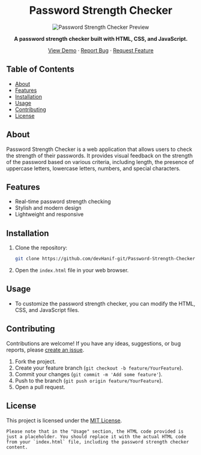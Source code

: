 <h1 align="center">Password Strength Checker</h1>

<p align="center">
  <img src="./preview.gif" alt="Password Strength Checker Preview">
</p>

<p align="center">
  <strong>A password strength checker built with HTML, CSS, and JavaScript.</strong>
</p>

<p align="center">
  <a href="https://devhanif-git.github.io/Password-Strength-Checker/">View Demo</a>
  ·
  <a href="https://github.com/devHanif-git/Password-Strength-Checker/issues">Report Bug</a>
  ·
  <a href="https://github.com/devHanif-git/Password-Strength-Checker/issues">Request Feature</a>
</p>

## Table of Contents

- [About](#about)
- [Features](#features)
- [Installation](#installation)
- [Usage](#usage)
- [Contributing](#contributing)
- [License](#license)

## About

Password Strength Checker is a web application that allows users to check the strength of their passwords. It provides visual feedback on the strength of the password based on various criteria, including length, the presence of uppercase letters, lowercase letters, numbers, and special characters.

## Features

- Real-time password strength checking
- Stylish and modern design
- Lightweight and responsive

## Installation

1. Clone the repository:

   ```bash
   git clone https://github.com/devHanif-git/Password-Strength-Checker.git

   ```

2. Open the `index.html` file in your web browser.

## Usage

- To customize the password strength checker, you can modify the HTML, CSS, and JavaScript files.

## Contributing

Contributions are welcome! If you have any ideas, suggestions, or bug reports, please [create an issue](https://github.com/devHanif-git/Digital-Clock/issues).

1. Fork the project.
2. Create your feature branch (`git checkout -b feature/YourFeature`).
3. Commit your changes (`git commit -m 'Add some feature'`).
4. Push to the branch (`git push origin feature/YourFeature`).
5. Open a pull request.

## License

This project is licensed under the [MIT License](LICENSE).

```
Please note that in the "Usage" section, the HTML code provided is just a placeholder. You should replace it with the actual HTML code from your `index.html` file, including the password strength checker content.
```
